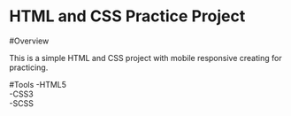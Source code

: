 # HTML and CSS Practice Project

#Overview

This is a simple HTML and CSS project with mobile responsive creating for practicing.

#Tools
 -HTML5 <br />
 -CSS3 <br />
 -SCSS <br />
